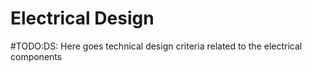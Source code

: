 # Electrical Design
#TODO:DS: Here goes technical design criteria related to the electrical components